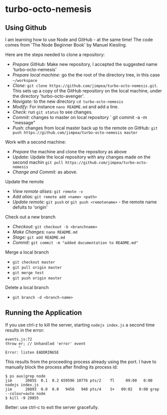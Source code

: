 turbo-octo-nemesis
==================

Using Github
------------

I am learning how to use Node and GitHub - at the same time! The code comes from 'The Node Beginner Book' by Manuel Kiesling.

Here are the steps needed to clone a repository:

- *Prepare GitHub:* Make new repository, I accepted the suggested name 'turbo-octo-nemesis'
- *Prepare local machine:* go the the root of the directory tree, in this case `~/workspace`
- *Clone:* `git clone https://github.com/jimpea/turbo-octo-nemesis.git`. This sets up a copy of the GitHub repository on the local machine, under the directory 'turbo-octo-avenger'.
- *Navigate:* to the new directory `cd turbo-octo-nemesis`
- *Modify:* For instance  `nano README.md` and add a line.
- *Check:* run `git status` to see changes.
- *Commit:* changes to master on local repository ` git commit -a -m "message"
- *Push:* changes from local master back up to the remote on GitHub: `git push https://github.com/jimpea/turbo-octo-nemesis master`

Work with a second machine:

- *Prepare* the machine and clone the repository as above
- *Update:* Update the local repository with any changes made on the second machin `git pull https://github.com/jimpea/turbo-octo-nemesis`
- *Change and Commit:* as above.

Update the remote

- *View remote alises:* `git remote -v`
- *Add alias:* `git remote add <name> <path>`
- *Update remote:* `git push` or `git push <remotename>` - the remote name defults to 'origin'

Check out a new branch

- *Checkout:* `git checkout -b <branchname>`
- *Make Changes:* `nano README.md`
- *Stage:* `git add README.md`
- *Commit:* `git commit -m "added documentation to README.md"`

Merge a local branch

- `git checkout master`
- `git pull origin master`
- `git merge test`
- `git push origin master`

Delete a local branch

- `git branch -d <branch-name>`

Running the Application
-----------------------

If you use ctrl-z to kill the server, starting `nodejs index.js` a second time results in the error:

    events.js:72
    throw er; // Unhandled 'error' event
          ^
    Error: listen EADDRINUSE

This results from the proceeding process already using the port. I have to manually block the process after finding its process id:

    $ ps aux|grep node
    jim      20855  0.1  0.2 659596 10776 pts/2    Tl     09:00   0:00 nodejs index.js
    jim      20893  0.0  0.0   9456   940 pts/4    S+   09:02   0:00 grep --colour=auto node
    $ kill -9 20855

Better: use ctrl-c to exit the server gracefully.
    




 

